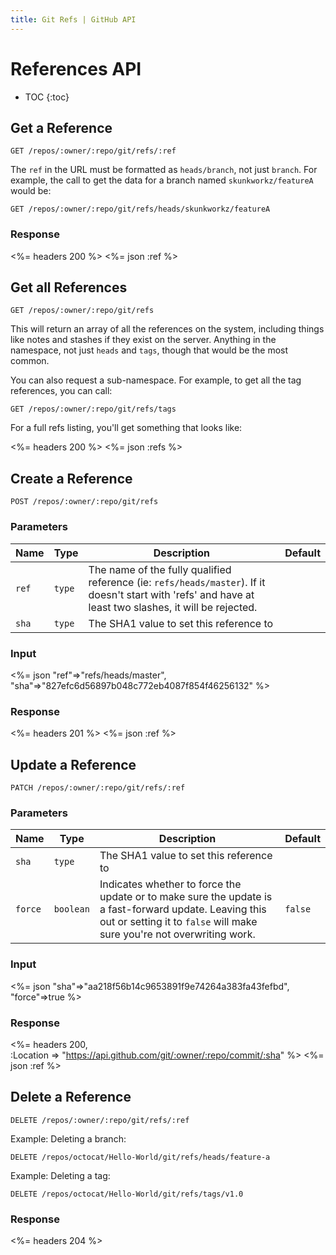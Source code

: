 ```yaml
---
title: Git Refs | GitHub API
---
```


# References API

* TOC
{:toc}

## Get a Reference

    GET /repos/:owner/:repo/git/refs/:ref

The `ref` in the URL must be formatted as `heads/branch`, not just `branch`. For example, the call to get the data for a branch named `skunkworkz/featureA` would be:

    GET /repos/:owner/:repo/git/refs/heads/skunkworkz/featureA

### Response

<%= headers 200 %>
<%= json :ref %>

## Get all References

    GET /repos/:owner/:repo/git/refs

This will return an array of all the references on the system, including
things like notes and stashes if they exist on the server.  Anything in
the namespace, not just `heads` and `tags`, though that would be the
most common.

You can also request a sub-namespace. For example, to get all the tag
references, you can call:

    GET /repos/:owner/:repo/git/refs/tags

For a full refs listing, you'll get something that looks like:

<%= headers 200 %>
<%= json :refs %>


## Create a Reference

    POST /repos/:owner/:repo/git/refs

### Parameters

Name | Type | Description | Default
----|------|--------------|---------
`ref`|`type`| The name of the fully qualified reference (ie: `refs/heads/master`). If it doesn't start with 'refs' and have at least two slashes, it will be rejected.|
`sha`|`type`| The SHA1 value to set this reference to|


### Input

<%= json "ref"=>"refs/heads/master",\
         "sha"=>"827efc6d56897b048c772eb4087f854f46256132" %>

### Response

<%= headers 201 %>
<%= json :ref %>

## Update a Reference

    PATCH /repos/:owner/:repo/git/refs/:ref

### Parameters

Name | Type | Description | Default
----|------|--------------|---------
`sha`|`type`| The SHA1 value to set this reference to|
`force`|`boolean`| Indicates whether to force the update or to make sure the update is a fast-forward update. Leaving this out or setting it to `false` will make sure you're not overwriting work.|`false`


### Input

<%= json "sha"=>"aa218f56b14c9653891f9e74264a383fa43fefbd",\
         "force"=>true %>

### Response

<%= headers 200, \
      :Location => "https://api.github.com/git/:owner/:repo/commit/:sha" %>
<%= json :ref %>

## Delete a Reference

    DELETE /repos/:owner/:repo/git/refs/:ref

Example: Deleting a branch:

    DELETE /repos/octocat/Hello-World/git/refs/heads/feature-a

Example: Deleting a tag:

    DELETE /repos/octocat/Hello-World/git/refs/tags/v1.0

### Response

<%= headers 204 %>

